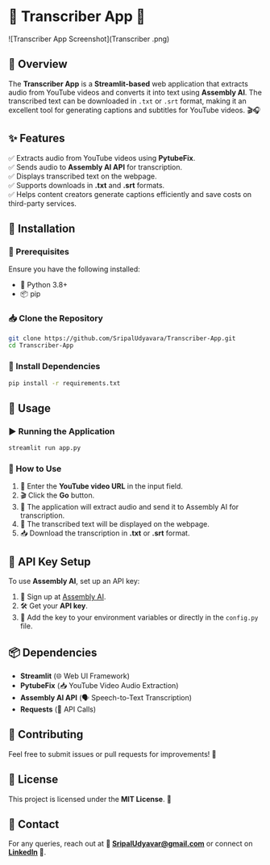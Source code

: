 # 🎤 Transcriber App 📝

![Transcriber App Screenshot](Transcriber .png)

## 🚀 Overview
The **Transcriber App** is a **Streamlit-based** web application that extracts audio from YouTube videos and converts it into text using **Assembly AI**. The transcribed text can be downloaded in `.txt` or `.srt` format, making it an excellent tool for generating captions and subtitles for YouTube videos. 🎬🎧

## ✨ Features
✅ Extracts audio from YouTube videos using **PytubeFix**.  
✅ Sends audio to **Assembly AI API** for transcription.  
✅ Displays transcribed text on the webpage.  
✅ Supports downloads in **.txt** and **.srt** formats.  
✅ Helps content creators generate captions efficiently and save costs on third-party services.  

## 🔧 Installation
### 📌 Prerequisites
Ensure you have the following installed:
- 🐍 Python 3.8+
- 📦 pip

### 📥 Clone the Repository
```bash
git clone https://github.com/SripalUdyavara/Transcriber-App.git
cd Transcriber-App
```

### 📌 Install Dependencies
```bash
pip install -r requirements.txt
```

## 🎯 Usage
### ▶️ Running the Application
```bash
streamlit run app.py
```

### 📝 How to Use
1. 🔗 Enter the **YouTube video URL** in the input field.
2. 🎬 Click the **Go** button.
3. 🎵 The application will extract audio and send it to Assembly AI for transcription.
4. 📄 The transcribed text will be displayed on the webpage.
5. 📥 Download the transcription in **.txt** or **.srt** format.

## 🔑 API Key Setup
To use **Assembly AI**, set up an API key:
1. 🔑 Sign up at [Assembly AI](https://www.assemblyai.com/).
2. 🛠️ Get your **API key**.
3. 🔧 Add the key to your environment variables or directly in the `config.py` file.

## 📦 Dependencies
- **Streamlit** (🌐 Web UI Framework)
- **PytubeFix** (📥 YouTube Video Audio Extraction)
- **Assembly AI API** (🗣️ Speech-to-Text Transcription)
- **Requests** (🔗 API Calls)

## 🤝 Contributing
Feel free to submit issues or pull requests for improvements! 🚀

## 📜 License
This project is licensed under the **MIT License**. 📝

## 📩 Contact
For any queries, reach out at **📧 SripalUdyavar@gmail.com** or connect on **[LinkedIn](www.linkedin.com/in/sripal-udyavara) 📌**.
